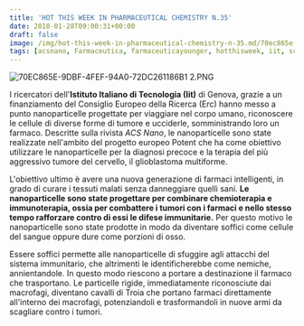 ```yaml
---
title: 'HOT THIS WEEK IN PHARMACEUTICAL CHEMISTRY N.35'
date: 2018-01-28T09:00:31+00:00
draft: false
image: /img/hot-this-week-in-pharmaceutical-chemistry-n-35.md/70ec865e-9dbf-4fef-94a0-72dc261186b1-2.png?w=340
tags: [acsnano, Farmaceutica, farmaceuticayounger, hotthisweek, iit, science]
---
```


![70EC865E-9DBF-4FEF-94A0-72DC261186B1 2.PNG](/img/hot-this-week-in-pharmaceutical-chemistry-n-35.md/70ec865e-9dbf-4fef-94a0-72dc261186b1-2.png?w=340)

I ricercatori dell'**Istituto Italiano di Tecnologia (Iit)** di Genova, grazie a un finanziamento del Consiglio Europeo della Ricerca (Erc) hanno messo a punto nanoparticelle progettate per viaggiare nel corpo umano, riconoscere le cellule di diverse forme di tumore e ucciderle, somministrando loro un farmaco. Descritte sulla rivista _ACS Nano_, le nanoparticelle sono state realizzate nell'ambito del progetto europeo Potent che ha come obiettivo utilizzare le nanoparticelle per la diagnosi precoce e la terapia del più aggressivo tumore del cervello, il glioblastoma multiforme.

L'obiettivo ultimo è avere una nuova generazione di farmaci intelligenti, in grado di curare i tessuti malati senza danneggiare quelli sani. **Le nanoparticelle sono state progettare per combinare chemioterapia e immunoterapia, ossia per combattere i tumori con i farmaci e nello stesso tempo rafforzare contro di essi le difese immunitarie.** Per questo motivo le nanoparticelle sono state prodotte in modo da diventare soffici come cellule del sangue oppure dure come porzioni di osso. 

Essere soffici permette alle nanoparticelle di sfuggire agli attacchi del sistema immunitario, che altrimenti le identificherebbe come nemiche, annientandole. In questo modo riescono a portare a destinazione il farmaco che trasportano. Le particelle rigide, immediatamente riconosciute dai macrofagi, diventano cavalli di Troia che portano farmaci direttamente all'interno dei macrofagi, potenziandoli e trasformandoli in nuove armi da scagliare contro i tumori.